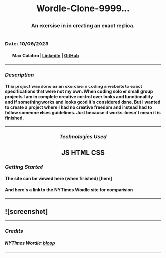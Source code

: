 # <p align="center"> Wordle-Clone-9999... <p>

### <p align="center"> An exersise in in creating an exact replica. <p>

#

### Date: 10/06/2023

#### &nbsp; &nbsp; &nbsp; &nbsp;Max Calabro | [LinkedIn](https://www.linkedin.com/in/max-calabro) | [GitHub](https://github.com/max-calabro)

---

### **_Description_**

#### This project was done as an exercise in coding a website to exact specifications that were not my own. When coding solo or small group projects I am in complete creative control over looks and functionallity and if something works and looks good it's considered done. But I wanted to create a project where I had no creative freedom and instead had to follow someone elses guidelines. Just because it works doesn't mean it is finished.

---

### <p align="center">**_Technologies Used_**<p>

## <p align="center"> JS HTML CSS <p>

### **_Getting Started_**

#### The site can be viewed here (when finished) [here]

#### And here's a link to the NYTimes Wordle site for comparision

---

## ![screenshot]

---

### **_Credits_**

##### NYTimes Wordle: [bloop](https://)

---
